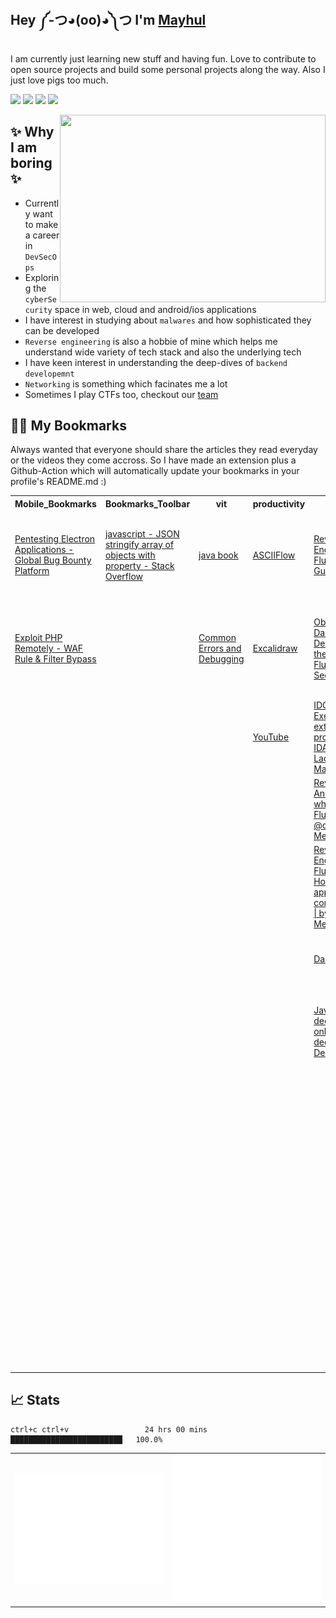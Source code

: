 <h2>Hey ༼-つ◕(oo)◕༽つ I'm <a href="https://buri.prose.sh/">Mayhul</a></h2>

I am currently just learning new stuff and having fun. Love to contribute to open source projects and build some personal projects along the way. Also I just love pigs too much.

<a href="https://buri.prose.sh/"><img src="https://img.shields.io/badge/Medium-12100E?style=for-the-badge&logo=medium&logoColor=white"></a> <a href="https://www.instagram.com/_mayhul_/"><img src="https://img.shields.io/badge/Instagram-E4405F?style=for-the-badge&logo=instagram&logoColor=white"></a> <a href="https://twitter.com/mayhulnotmehul"><img src="https://img.shields.io/badge/Twitter-1DA1F2?style=for-the-badge&logo=twitter&logoColor=white"></a> <a href="https://www.linkedin.com/in/mayhul-jindal-774734217/"><img src="https://img.shields.io/badge/LinkedIn-0077B5?style=for-the-badge&logo=linkedin&logoColor=white"></a>

<img align="right" height="300" width="425" alt="" src="https://user-images.githubusercontent.com/95216160/198546446-7fd44a46-bd79-47f3-9ba1-c4bc8bd718bd.gif" />

## ✨ Why I am boring ✨

- Currently want to make a career in `DevSecOps`
- Exploring the `cyberSecurity` space in web, cloud and android/ios applications
- I have interest in studying about `malwares` and how sophisticated they can be developed
- `Reverse engineering` is also a hobbie of mine which helps me understand wide variety of tech stack and also the underlying tech
- I have keen interest in understanding the deep-dives of `backend developemnt`
- `Networking` is something which facinates me a lot
- Sometimes I play CTFs too, checkout our [team](https://ctftime.org/team/165779)

## 👨‍💻 My Bookmarks 
Always wanted that everyone should share the articles they read everyday or the videos they come accross. So I have made an extension plus a Github-Action which will automatically update your bookmarks in your profile's README.md :)

<table>
<tr><th>Mobile_Bookmarks</th><th>Bookmarks_Toolbar</th><th>vit</th><th>productivity</th><th>rev</th><th>random</th><th>project_related</th><th>AI</th><th>open_source</th><th>devops</th><th>CTF</th><th>golang</th></tr>
<tr><td><a href="https://blog.yeswehack.com/yeswerhackers/exploitation/pentesting-electron-applications/">Pentesting Electron Applications - Global Bug Bounty Platform</a></td><td><a href="https://stackoverflow.com/questions/64309705/json-stringify-array-of-objects-with-property">javascript - JSON stringify array of objects with property - Stack Overflow</a></td><td><a href="file:///home/buri/Downloads/Y.Daniel.Liang.-.Introduction.to.Java.Programming.Comprehensive.Version.10th.Edition.-.2014.pdf">java book</a></td><td><a href="https://asciiflow.com/#/">ASCIIFlow</a></td><td><a href="https://www.guardsquare.com/blog/current-state-and-future-of-reversing-flutter-apps">Reverse Engineering Flutter Apps | Guardsquare</a></td><td><a href="https://ertdfgcvb.xyz/?ref=onepagelove">ertdfgcvb</a></td><td><a href="https://medium.com/swlh/how-to-create-a-self-updating-readme-md-for-your-github-profile-f8b05744ca91">How to Create a Self-Updating README.md for Your GitHub Profile | by Thomas Guibert | The Startup | Medium</a></td><td><a href="https://machinelearningmastery.com/start-here/">Start Here with Machine Learning</a></td><td><a href="https://github.com/firstcontributions/first-contributions">firstcontributions/first-contributions: 🚀✨ Help beginners to contribute to open source projects</a></td><td><a href="https://yash-kukreja-98.medium.com/day-21-cs-fundamentals-december-deep-dive-into-hypervisors-ee49d82ad446">Day 21 — CS Fundamentals December — Deep dive into Hypervisors | by Yashvardhan Kukreja | Medium</a></td><td><a href="https://www.hackingarticles.in/">Hacking Articles - Raj Chandel's Blog</a></td><td><a href="https://www.howtogeek.com/devops/what-is-garbage-collection-and-how-does-it-affect-your-programs-performance/">What Is Garbage Collection, and How Does It Affect Your Program’s Performance?</a></td></tr><tr><td><a href="https://www.secjuice.com/php-rce-bypass-filters-sanitization-waf/">Exploit PHP Remotely - WAF Rule & Filter Bypass</a></td><td></td><td><a href="https://media.pearsoncmg.com/ph/esm/ecs_liang_ijp_11/cw/content/debug.php">Common Errors and Debugging</a></td><td><a href="https://excalidraw.com/">Excalidraw</a></td><td><a href="https://www.guardsquare.com/blog/obstacles-in-dart-decompilation-and-the-impact-on-flutter-app-security">Obstacles in Dart Decompilation & the Impact on Flutter™ App Sec</a></td><td><a href="https://jsfiddle.net/Ldkdjs80/4/">JSFiddle</a></td><td><a href="https://medium.com/data-science-indo/self-updating-your-readme-md-2021-guide-d7e03c1b2411">Self-Updating Your README.md (2021 Guide) | by Russell Saerang | Data Science Indonesia | Medium</a></td><td></td><td><a href="https://github.com/EddieHubCommunity/hacktoberfest-practice">EddieHubCommunity/hacktoberfest-practice: Repo for you to raise a Pull Request for practice</a></td><td><a href="https://workat.tech/system-design/article/best-engineering-blogs-articles-videos-system-design-tvwa05b8bzzr">System Design articles</a></td><td><a href="https://anilcelik.medium.com/en-defcon-27-advanced-wireless-exploitation-workshop-ctf-write-up-f787b0899256">[EN] DEFCON 27 Advanced Wireless Exploitation Workshop — CTF Write-Up | by Anıl Çelik | Medium</a></td><td><a href="https://medium.com/@teddyking/linux-namespaces-850489d3ccf">Linux Namespaces. Part 1 of the “Namespaces in Go”… | by Ed King | Medium</a></td></tr><tr><td></td><td></td><td></td><td><a href="https://www.youtube.com/">YouTube</a></td><td><a href="https://www.baco.sk/posts/idc-python/">IDC Python - Executing external programs from IDA :: MWLab — Ladislav's Malware Lab</a></td><td><a href="https://roadmap.sh/">Developer Roadmaps</a></td><td><a href="https://github.com/janl/mustache.js/">janl/mustache.js: Minimal templating with {{mustaches}} in JavaScript</a></td><td></td><td><a href="https://www.youtube.com/results?search_query=live+contributing+t+open+source">(1) live contributing t open source - YouTube</a></td><td><a href="https://blog.logrocket.com/how-to-run-a-node-js-server-with-nginx/">Simple nginx + nodejs setup</a></td><td><a href="https://sites.google.com/site/csatamusa/cyber-competitions/ncl/extract-images-from-pcap-file-using-wireshark">Extract Images from PCAP file using Wireshark - CSA</a></td><td><a href="https://medium.com/@martinomburajr">Martin Ombura Jr. – Medium</a></td></tr><tr><td></td><td></td><td></td><td></td><td><a href="https://cryptax.medium.com/reversing-an-android-sample-which-uses-flutter-23c3ff04b847">Reversing an Android sample which uses Flutter | by @cryptax | Medium</a></td><td><a href="https://gochronicles.com/benchmark-restful-apis/">Bench-marking RESTful APIs</a></td><td></td><td></td><td><a href="https://hacktoberfest.com/participation/#beginner-resources">Participation | Hacktoberfest 2022</a></td><td><a href="https://nodejs.org/en/docs/guides/nodejs-docker-webapp/">Dockerizing_Node.js</a></td><td><a href="https://mem2019.github.io/">2019's blog</a></td><td><a href="https://dev.to/jinxankit/go-project-structure-and-guidelines-4ccm">Go - Project Structure and Guidelines - DEV Community 👩‍💻👨‍💻</a></td></tr><tr><td></td><td></td><td></td><td></td><td><a href="https://medium.com/@rondalal54/reverse-engineering-flutter-apps-5d620bb105c0">Reverse Engineering Flutter Apps. How the Flutter apps are compiled, and… | by Ron Dalal | Medium</a></td><td><a href="https://www.sejda.com/pdf-editor">Easy to use Online PDF editor</a></td><td></td><td></td><td><a href="https://dev.to/chrissiemhrk/git-commit-message-5e21">How to write a good commit message - DEV Community 👩‍💻👨‍💻</a></td><td><a href="https://www.digitalocean.com/community/tutorials/how-to-install-nginx-on-ubuntu-20-04">How To Install Nginx on Ubuntu 20.04 | DigitalOcean</a></td><td><a href="http://dbp-consulting.com/tutorials/debugging/linuxProgramStartup.html">Linux x86 Program Start Up</a></td><td></td></tr><tr><td></td><td></td><td></td><td></td><td><a href="https://mrale.ph/dartvm/">Dart VM</a></td><td><a href="https://blog.ankursundara.com/pwning-php/">Pwning PHP CTF Challenges</a></td><td></td><td></td><td></td><td><a href="https://samanbaboli.medium.com/how-to-load-balancing-nodejs-apps-using-nginx-a3b4ceb7c782">How to load Balancing Node.js apps using NGINX? | by Saman Baboli | Medium</a></td><td><a href="https://book.hacktricks.xyz/network-services-pentesting/6379-pentesting-redis">6379 - Pentesting Redis - HackTricks</a></td><td></td></tr><tr><td></td><td></td><td></td><td></td><td><a href="https://www.decompiler.com/">Java decompiler online / APK decompiler - Decompiler.com</a></td><td><a href="https://medium.com/hackernoon/understanding-ipfs-in-depth-1-5-a-beginner-to-advanced-guide-e937675a8c8a">Understanding IPFS in Depth(1/6): A Beginner to Advanced Guide | by vasa | HackerNoon.com | Medium</a></td><td></td><td></td><td></td><td><a href="https://thesecmaster.com/set-up-a-testing-site-in-nginx/">Step By Step Procedure To Set Up A Testing Site In Nginx - The Sec Master</a></td><td><a href="https://systemweakness.com/hacking-a-redis-database-tryhackme-60f37b694338">Hacking a Redis database — TryHackMe | by Martin Martinez | System Weakness</a></td><td></td></tr><tr><td></td><td></td><td></td><td></td><td></td><td><a href="https://prose.sh/">prose.sh -- a blog platform for hackers</a></td><td></td><td></td><td></td><td><a href="https://www.cloudflare.com/learning/dns/what-is-dns/">What is DNS? | How DNS works | Cloudflare</a></td><td><a href="https://devconnected.com/advanced-bash-scripting-guide/">Advanced Bash Scripting Guide – devconnected</a></td><td></td></tr><tr><td></td><td></td><td></td><td></td><td></td><td></td><td></td><td></td><td></td><td><a href="https://blog.logrocket.com/how-to-build-web-app-with-multiple-subdomains-nginx/">How to build a web app with multiple subdomains using Nginx - LogRocket Blog</a></td><td><a href="https://www.intezer.com/blog/malware-analysis/malware-reverse-engineering-beginners/">Malware Reverse Engineering 1</a></td><td></td></tr><tr><td></td><td></td><td></td><td></td><td></td><td></td><td></td><td></td><td></td><td><a href="https://www.educative.io/courses/grokking-computer-networking">Grokking Computer Networking for Software Engineers - Learn Interactively</a></td><td><a href="https://app.intigriti.com/researcher/programs/intigriti/challenge0922/detail">Intigriti - Bug Bounty & Agile Pentesting Platform</a></td><td></td></tr><tr><td></td><td></td><td></td><td></td><td></td><td></td><td></td><td></td><td></td><td><a href="https://dockerlabs.collabnix.com/docker/cheatsheet/">The Ultimate Docker Cheat Sheet | dockerlabs</a></td><td><a href="https://book.hacktricks.xyz/pentesting-web/dangling-markup-html-scriptless-injection">Dangling Markup - HTML scriptless injection - HackTricks</a></td><td></td></tr><tr><td></td><td></td><td></td><td></td><td></td><td></td><td></td><td></td><td></td><td><a href="https://developers.google.com/protocol-buffers/docs/overview">Protocol Buffers </a></td><td></td><td></td></tr><tr><td></td><td></td><td></td><td></td><td></td><td></td><td></td><td></td><td></td><td><a href="https://www.youtube.com/results?search_query=horizontal+scale+backend+using+kubernetes+an+nginx">horizontal scale backend using kubernetes an nginx - YouTube</a></td><td></td><td></td></tr>
</table>

## 📈 Stats
```
ctrl+c ctrl+v                 24 hrs 00 mins      █████████████████████████   100.0%
```
<table>
  <tr>
    <td><img align="" width="" alt="🦑" src="/bottom.svg"></td>
    <td><img align="" width="" alt="🦑" src="/lang.svg"></td>
  </tr>
</table>
